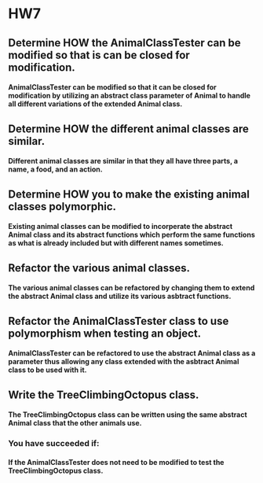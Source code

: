 # HW7
## Determine HOW the AnimalClassTester can be modified so that is can be closed for modification.
#### AnimalClassTester can be modified so that it can be closed for modification by utilizing an abstract class parameter of Animal to handle all different variations of the extended Animal class.

## Determine HOW the different animal classes are similar.
#### Different animal classes are similar in that they all have three parts, a name, a food, and an action.

## Determine HOW you to make the existing animal classes polymorphic.
#### Existing animal classes can be modified to incorperate the abstract Animal class and its abstract functions which perform the same functions as what is already included but with different names sometimes.

## Refactor the various animal classes.
#### The various animal classes can be refactored by changing them to extend the abstract Animal class and utilize its various asbtract functions.

## Refactor the AnimalClassTester class to use polymorphism when testing an object.
#### AnimalClassTester can be refactored to use the abstract Animal class as a parameter thus allowing any class extended with the asbtract Animal class to be used with it.

## Write the TreeClimbingOctopus class.
#### The TreeClimbingOctopus class can be written using the same abstract Animal class that the other animals use.

### You have succeeded if:
#### If the AnimalClassTester does not need to be modified to test the TreeClimbingOctopus class.
